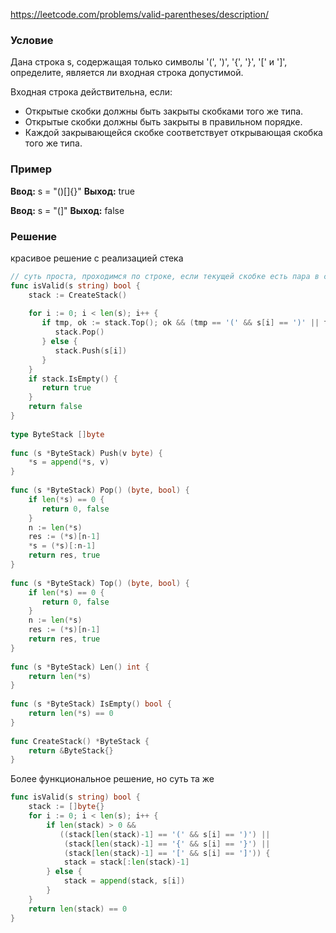 https://leetcode.com/problems/valid-parentheses/description/
### Условие

Дана строка s, содержащая только символы '(', ')', '{', '}', '[' и ']', определите, является ли входная строка допустимой.

Входная строка действительна, если:

- Открытые скобки должны быть закрыты скобками того же типа.
- Открытые скобки должны быть закрыты в правильном порядке.
- Каждой закрывающейся скобке соответствует открывающая скобка того же типа.
### Пример
**Ввод:** s = "()[]{}"
**Выход:** true

**Ввод:** s = "(]"
**Выход:** false
### Решение

красивое решение с реализацией стека

```go
// суть проста, проходимся по строке, если текущей скобке есть пара в стеке, то удаляем эту пару, если нет то добавляем скобку в стек. Если стек в конце пустой, значит строка валидная
func isValid(s string) bool {  
    stack := CreateStack()  
  
    for i := 0; i < len(s); i++ {  
       if tmp, ok := stack.Top(); ok && (tmp == '(' && s[i] == ')' || tmp == '{' && s[i] == '}' || tmp == '[' && s[i] == ']') {  
          stack.Pop()  
       } else {  
          stack.Push(s[i])  
       }  
    }  
    if stack.IsEmpty() {  
       return true  
    }  
    return false  
}  
  
type ByteStack []byte  
  
func (s *ByteStack) Push(v byte) {  
    *s = append(*s, v)  
}  
  
func (s *ByteStack) Pop() (byte, bool) {  
    if len(*s) == 0 {  
       return 0, false  
    }  
    n := len(*s)  
    res := (*s)[n-1]  
    *s = (*s)[:n-1]  
    return res, true  
}  
  
func (s *ByteStack) Top() (byte, bool) {  
    if len(*s) == 0 {  
       return 0, false  
    }  
    n := len(*s)  
    res := (*s)[n-1]  
    return res, true  
}  
  
func (s *ByteStack) Len() int {  
    return len(*s)  
}  
  
func (s *ByteStack) IsEmpty() bool {  
    return len(*s) == 0  
}  
  
func CreateStack() *ByteStack {  
    return &ByteStack{}  
}
```

Более функциональное решение, но суть та же

```go
func isValid(s string) bool {
    stack := []byte{}
    for i := 0; i < len(s); i++ {
        if len(stack) > 0 &&
           ((stack[len(stack)-1] == '(' && s[i] == ')') ||
            (stack[len(stack)-1] == '{' && s[i] == '}') ||
            (stack[len(stack)-1] == '[' && s[i] == ']')) {
            stack = stack[:len(stack)-1]
        } else {
            stack = append(stack, s[i])
        }
    }
    return len(stack) == 0
}
```